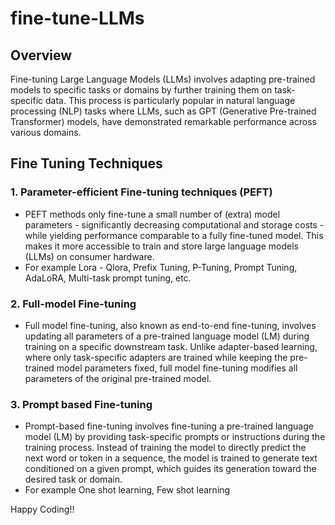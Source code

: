 # fine-tune-LLMs
## Overview
Fine-tuning Large Language Models (LLMs) involves adapting pre-trained models to specific tasks or domains by further training them on task-specific data. This process is particularly popular in natural language processing (NLP) tasks where LLMs, such as GPT (Generative Pre-trained Transformer) models, have demonstrated remarkable performance across various domains.

## Fine Tuning Techniques
### 1. Parameter-efficient Fine-tuning techniques (PEFT)
-  PEFT methods only fine-tune a small number of (extra) model parameters - significantly decreasing computational and storage costs - while yielding performance comparable to a fully fine-tuned model. This makes it more accessible to train and store large language models (LLMs) on consumer hardware.
- For example Lora - Qlora, Prefix Tuning, P-Tuning, Prompt Tuning, AdaLoRA, Multi-task prompt tuning, etc.

### 2. Full-model Fine-tuning
- Full model fine-tuning, also known as end-to-end fine-tuning, involves updating all parameters of a pre-trained language model (LM) during training on a specific downstream task. Unlike adapter-based learning, where only task-specific adapters are trained while keeping the pre-trained model parameters fixed, full model fine-tuning modifies all parameters of the original pre-trained model.


### 3. Prompt based Fine-tuning
- Prompt-based fine-tuning involves fine-tuning a pre-trained language model (LM) by providing task-specific prompts or instructions during the training process. Instead of training the model to directly predict the next word or token in a sequence, the model is trained to generate text conditioned on a given prompt, which guides its generation toward the desired task or domain.
- For example One shot learning, Few shot learning


Happy Coding!!


